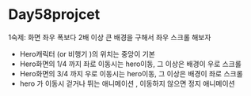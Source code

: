 # Day58projcet

1숙제:
화면 좌우 폭보다 2배 이상 큰 배경을 구해서 좌우 스크롤 해보자
  - Hero캐릭터 (or 비행기 )의 위치는 중앙이 기본
  - Hero화면의 1/4 까지 좌로 이동시는 hero이동, 그 이상은 배경이 우로 스크롤
  - Hero화면의 3/4 까지 우로 이동시는 hero이동, 그 이상은 배경이 좌로 스크롤
  - hero 가 이동시 걷거나 뛰는 애니메이션 , 이동하지 않으면 정지 애니메이션
  
